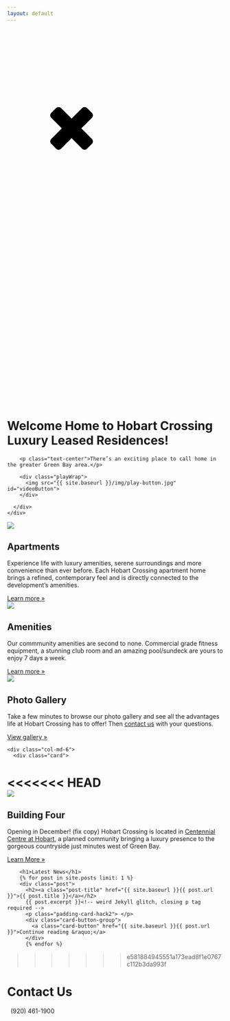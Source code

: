 ```yaml
---
layout: default
---
```

<div class="videoOverlay">
  <div class="videoWrapper">
  <svg class="iconWrap" version="1.1" xmlns="http://www.w3.org/2000/svg" xmlns:xlink="http://www.w3.org/1999/xlink">
  <defs>
  <symbol id="icon-close" viewBox="0 0 22 28">
  <title>close</title>
  <path d="M20.281 20.656c0 0.391-0.156 0.781-0.438 1.062l-2.125 2.125c-0.281 0.281-0.672 0.438-1.062 0.438s-0.781-0.156-1.062-0.438l-4.594-4.594-4.594 4.594c-0.281 0.281-0.672 0.438-1.062 0.438s-0.781-0.156-1.062-0.438l-2.125-2.125c-0.281-0.281-0.438-0.672-0.438-1.062s0.156-0.781 0.438-1.062l4.594-4.594-4.594-4.594c-0.281-0.281-0.438-0.672-0.438-1.062s0.156-0.781 0.438-1.062l2.125-2.125c0.281-0.281 0.672-0.438 1.062-0.438s0.781 0.156 1.062 0.438l4.594 4.594 4.594-4.594c0.281-0.281 0.672-0.438 1.062-0.438s0.781 0.156 1.062 0.438l2.125 2.125c0.281 0.281 0.438 0.672 0.438 1.062s-0.156 0.781-0.438 1.062l-4.594 4.594 4.594 4.594c0.281 0.281 0.438 0.672 0.438 1.062z"></path>
  </symbol>
  </defs>
  </svg>
  <svg id="close" class="icon icon-close"><use xlink:href="#icon-close"></use></svg>
  <script src="https://fast.wistia.com/embed/medias/zx6jri3a4x.jsonp" async></script><script src="https://fast.wistia.com/assets/external/E-v1.js" async></script><div class="wistia_responsive_padding" style="padding:56.25% 0 0 0;position:relative;"><div class="wistia_responsive_wrapper" style="height:100%;left:0;position:absolute;top:0;width:100%;"><div class="wistia_embed wistia_async_zx6jri3a4x videoFoam=true" style="height:100%;position:relative;width:100%">&nbsp;</div></div></div>
  </div>
</div>

<div class="header-image">
<script src="https://fast.wistia.com/embed/medias/zx6jri3a4x.jsonp" async></script><script src="https://fast.wistia.com/assets/external/E-v1.js" async></script><div class="wistia_responsive_padding" style="padding:56.25% 0 0 0;position:relative;"><div class="wistia_responsive_wrapper" style="height:100%;left:0;position:absolute;top:0;width:100%;"><div class="wistia_embed wistia_async_zx6jri3a4x videoFoam=true" style="height:100%;position:relative;width:100%">&nbsp;</div></div></div>
</div>

<div class="container">
  <div class="row">
    <div class="col-md-12 center-block">
      <div class="card header-card">
        <h1>Welcome Home to Hobart Crossing Luxury Leased Residences!</h1>

        <p class="text-center">There’s an exciting place to call home in the greater Green Bay area.</p>

        <div class="playWrap">
          <img src="{{ site.baseurl }}/img/play-button.jpg" id="videoButton">
        </div>

      </div>
    </div>
  </div>

  <div class="row">
    <div class="col-md-6">
      <div class="card">
        <div class="card-header">
          <img src="{{ site.baseurl }}/img/hobart-crossing-luxury-leased-residences-2.jpg">
        </div>
        <h2>Apartments</h2>
        <p>Experience life with luxury amenities, serene surroundings and more convenience than ever before. Each Hobart Crossing apartment home brings a refined, contemporary feel and is directly connected to the development’s amenities.</p>
        <div class="card-button-group">
          <a class="card-button" href="{{ site.baseurl }}/apartments">Learn more &raquo;</a>
        </div>
      </div>
    </div>
    <div class="col-md-6">
      <div class="card">
        <div class="card-header">
          <img src="{{ site.baseurl }}/img/hobart-crossing-amenities.jpg">
        </div>
        <h2>Amenities</h2>
        <p>Our commmunity amenities are second to none. Commercial grade fitness equipment, a stunning club room and an amazing pool/sundeck are yours to enjoy 7 days a week.</p>
        <p class="padding-card-hack"> </p>
        <div class="card-button-group">
          <a class="card-button" href="{{ site.baseurl }}/amenities">Learn more &raquo;</a>
        </div>
      </div>
    </div>
  </div>

  <div class="row">
    <div class="col-md-6">
      <div class="card">
        <div class="card-header">
          <img src="{{ site.baseurl }}/img/hobart-crossing-luxury-commons-area.jpg">
        </div>
        <h2>Photo Gallery</h2>
        <p>Take a few minutes to browse our photo gallery and see all the advantages life at Hobart Crossing has to offer! Then <a href="{{ site.baseurl }}/contact">contact us</a> with your questions. </p>
        <div class="card-button-group">
          <a class="card-button" href="{{ site.baseurl }}/gallery">View gallery &raquo; </a>
        </div>
      </div>
    </div>

    <div class="col-md-6">
      <div class="card">
<<<<<<< HEAD
        <div class="card-header">
          <img src="{{ site.baseurl }}/img/hobart-crossing-luxury-leased-residences-2.jpg">
        </div>
        <h2>Building Four</h2>
        <p>Opening in December!  (fix copy) Hobart Crossing is located in <a href="https://buildinhobart.com/" target="\_blank" rel="noreferer">Centennial Centre at Hobart</a>, a planned community bringing a luxury presence to the gorgeous countryside just minutes west of Green Bay. </p>
        <div class="card-button-group">
          <a class="card-button" href="{{ site.baseurl }}/gallery">Learn More &raquo; </a>
=======
        <h1>Latest News</h1>
        {% for post in site.posts limit: 1 %}
        <div class="post">
          <h2><a class="post-title" href="{{ site.baseurl }}{{ post.url }}">{{ post.title }}</a></h2>
          {{ post.excerpt }}<!-- weird Jekyll glitch, closing p tag required -->
          <p class="padding-card-hack2"> </p>
          <div class="card-button-group">
            <a class="card-button" href="{{ site.baseurl }}{{ post.url }}">Continue reading &raquo;</a>
          </div>
          {% endfor %}
>>>>>>> e581884945551a173ead8f1e0767c112b3da993f
        </div>
      </div>
    </div>
  </div>

  <div class="row">
    <div class="col-md-6 col-md-offset-3">
      <div class="card">
        <h1>Contact Us</h1>
        <div class="card-button-group">
          <div class="card-button"><span class="glyphicon glyphicon-earphone"></span>&nbsp;&nbsp;(920) 461-1900</div>
        </div>
      </div>
    </div>
  </div>
</div>
